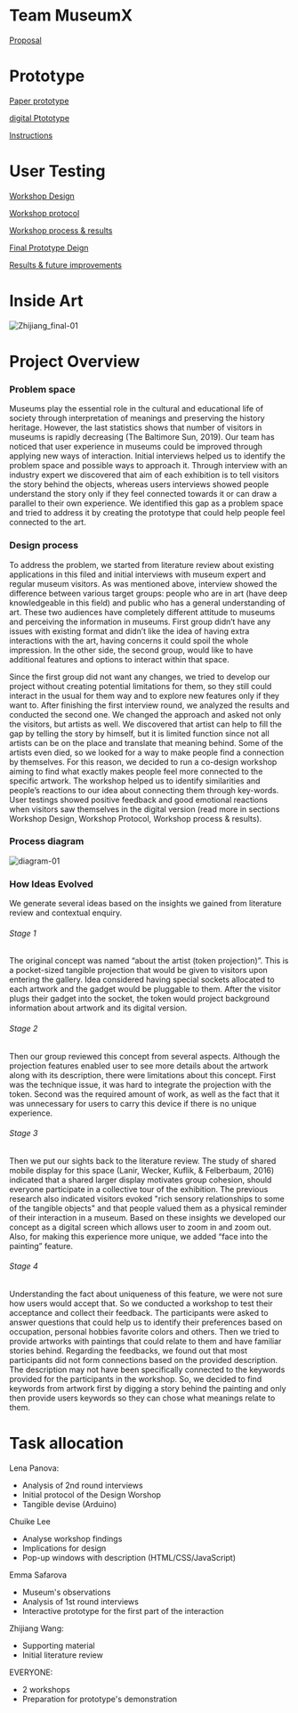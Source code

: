 # Team MuseumX
[Proposal](https://github.com/zhijiang95/MuseumX/wiki/Proposal)

# Prototype

[Paper prototype](https://github.com/deco3500-2019/MuseumX/wiki/Paper-prototype)

[digital Ptototype](https://www.figma.com/file/BUuARt6IHqh5hrz6XehG29/MuseUmX-prototype?node-id=0%3A1)

[Instructions](https://github.com/zhijiang95/MuseumX/wiki/Instructions)

# User Testing
[Workshop Design](https://github.com/zhijiang95/MuseumX/wiki/workshop-design)

[Workshop protocol](https://github.com/zhijiang95/MuseumX/wiki/Workshop-protocol)

[Workshop process & results](https://github.com/zhijiang95/MuseumX/wiki/Workshop-process-&-results)

[Final Prototype Deign](https://github.com/zhijiang95/MuseumX/wiki/Final-Prototype-Deign)

[Results & future improvements](https://github.com/zhijiang95/MuseumX/wiki/Future-improvements)


# Inside Art
![Zhijiang_final-01](https://user-images.githubusercontent.com/54301507/67284828-b3245100-f519-11e9-84e2-40e98d0f1258.png)

# Project Overview
### Problem space 

Museums play the essential role in the cultural and educational life of society through interpretation of meanings and preserving the history heritage. However, the last statistics shows that number of visitors in museums is rapidly decreasing (The Baltimore Sun, 2019). Our team has noticed that user experience in museums could be improved through applying new ways of interaction. Initial interviews helped us to identify the problem space and possible ways to approach it. Through interview with an industry expert we discovered that aim of each exhibition is to tell visitors the story behind the objects, whereas users interviews showed people understand the story only if they feel connected towards it or can draw a parallel to their own experience. We identified this gap as a problem space and tried to address it by creating the prototype that could help people feel connected to the art. 

### Design process

To address the problem, we started from literature review about existing applications in this filed and initial interviews with museum expert and regular museum visitors. As was mentioned above, interview showed the difference between various target groups: people who are in art (have deep knowledgeable in this field) and public who has a general understanding of art. These two audiences have completely different attitude to museums and perceiving the information in museums. First group didn’t have any issues with existing format and didn’t like the idea of having extra interactions with the art, having concerns it could spoil the whole impression. In the other side, the second group, would like to have additional features and options to interact within that space. 

Since the first group did not want any changes, we tried to develop our project without creating potential limitations for them, so they still could interact in the usual for them way and to explore new features only if they want to. 
After finishing the first interview round, we analyzed the results and conducted the second one. We changed the approach and asked not only the visitors, but artists as well. We discovered that artist can help to fill the gap by telling the story by himself, but it is limited function since not all artists can be on the place and translate that meaning behind. Some of the artists even died, so we looked for a way to make people find a connection by themselves. 
For this reason, we decided to run a co-design workshop aiming to find what exactly makes people feel more connected to the specific artwork. The workshop helped us to identify similarities and people’s reactions to our idea about connecting them through key-words. User testings showed positive feedback and good emotional reactions when visitors saw themselves in the digital version (read more in sections Workshop Design, Workshop Protocol, Workshop process & results).

         
### Process diagram 
![diagram-01](https://user-images.githubusercontent.com/54301507/67487873-121cce00-f6b2-11e9-8a45-0e3cbe88fff5.png)
### How Ideas Evolved 
We generate several ideas based on the insights we gained from literature review and contextual enquiry.

###### Stage 1
The original concept was named “about the artist (token projection)”. This is a pocket-sized tangible projection that would be given to visitors upon entering the gallery. Idea considered having special sockets allocated to each artwork and the gadget would be pluggable to them. After the visitor plugs their gadget into the socket, the token would project background information about artwork and its digital version.

###### Stage 2 
Then our group reviewed this concept from several aspects. Although the projection features enabled user to see more details about the artwork along with its description, there were limitations about this concept. First was the technique issue, it was hard to integrate the projection with the token. Second was the required amount of work, as well as the fact that it was unnecessary for users to carry this device if there is no unique experience.

###### Stage 3 
Then we put our sights back to the literature review. The study of shared mobile display for this space (Lanir, Wecker, Kuflik, & Felberbaum, 2016) indicated that a shared larger display motivates group cohesion, should everyone participate in a collective tour of the exhibition. The previous research also indicated visitors evoked "rich sensory relationships to some of the tangible objects" and that people valued them as a physical reminder of their interaction in a museum. Based on these insights we developed our concept as a digital screen which allows user to zoom in and zoom out. Also, for making this experience more unique, we added “face into the painting” feature.

###### Stage 4 
Understanding the fact about uniqueness of this feature, we were not sure how users would accept that. So we conducted a workshop to test their acceptance and collect their feedback. The participants were asked to answer questions that could help us to identify their preferences based on occupation, personal hobbies favorite colors and others. Then we tried to provide artworks with paintings that could relate to them and have familiar stories behind. Regarding the feedbacks, we found out that most participants did not form connections based on the provided description. The description may not have been specifically connected to the keywords provided for the participants in the workshop. So, we decided to find keywords from artwork first by digging a story behind the painting and only then provide users keywords so they can chose what meanings relate to them.


    
# Task allocation
Lena Panova: 
  - Analysis of 2nd round interviews
  - Initial protocol of the Design Worshop
  - Tangible devise (Arduino)
  
  Chuike Lee
  - Analyse workshop findings
  - Implications for design
  - Pop-up windows with description (HTML/CSS/JavaScript)

Emma Safarova 
   - Museum's observations
   - Analysis of 1st round interviews 
   - Interactive prototype for the first part of the interaction 


 Zhijiang Wang:
   - Supporting material
   - Initial literature review
 
 EVERYONE:
   - 2 workshops 
   - Preparation for prototype's demonstration
